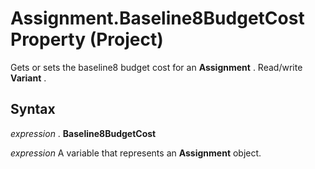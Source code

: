 
# Assignment.Baseline8BudgetCost Property (Project)

Gets or sets the baseline8 budget cost for an  **Assignment** . Read/write **Variant** .


## Syntax

 _expression_ . **Baseline8BudgetCost**

 _expression_ A variable that represents an **Assignment** object.

